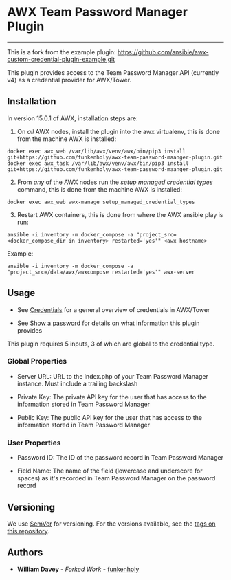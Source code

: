 # AWX Team Password Manager Plugin
---

This is a fork from the example plugin: https://github.com/ansible/awx-custom-credential-plugin-example.git

This plugin provides access to the Team Password Manager API (currently v4) as a credential provider for AWX/Tower.


## Installation
In version 15.0.1 of AWX, installation steps are:
1. On *all* AWX nodes, install the plugin into the awx virtualenv, this is done from the machine AWX is installed:

```shell
docker exec awx_web /var/lib/awx/venv/awx/bin/pip3 install git+https://github.com/funkenholy/awx-team-password-maanger-plugin.git
docker exec awx_task /var/lib/awx/venv/awx/bin/pip3 install git+https://github.com/funkenholy/awx-team-password-maanger-plugin.git
```

2. From *any* of the AWX nodes run the *setup managed credential types* command, this is done from the machine AWX is installed:

```shell
docker exec awx_web awx-manage setup_managed_credential_types
```

3. Restart AWX containers, this is done from where the AWX ansible play is run:

```shell
ansible -i inventory -m docker_compose -a "project_src=<docker_compose_dir in inventory> restarted='yes'" <awx hostname>
```
Example:
```shell
ansible -i inventory -m docker_compose -a "project_src=/data/awx/awxcompose restarted='yes'" awx-server
```

## Usage

* See [Credentials](https://docs.ansible.com/ansible-tower/latest/html/userguide/credentials.html) for a general overview of credentials in AWX/Tower

* See [Show a password](https://teampasswordmanager.com/docs/api-passwords/#show_password) for details on what information this plugin provides

This plugin requires 5 inputs, 3 of which are global to the credential type.

### Global Properties

* Server URL: URL to the index.php of your Team Password Manager instance. Must include a trailing backslash

* Private Key: The private API key for the user that has access to the information stored in Team Password Manager

* Public Key: The public API key for the user that has access to the information stored in Team Password Manager

### User Properties

* Password ID: The ID of the password record in Team Password Manager

* Field Name: The name of the field (lowercase and underscore for spaces) as it's recorded in Team Password Manager on the password record

## Versioning

We use [SemVer](http://semver.org/) for versioning. For the versions available, see the [tags on this repository](https://github.com/funkenholy/awx-team-password-maanger-plugin). 

## Authors

* **William Davey** - *Forked Work* - [funkenholy](https://github.com/funkenholy)